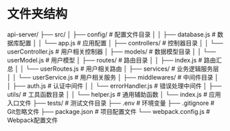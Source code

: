 # 文件夹结构

api-server/
├── src/
│   ├── config/                 # 配置文件目录
│   │   ├── database.js        # 数据库配置
│   │   └── app.js            # 应用配置
│   ├── controllers/           # 控制器目录
│   │   └── userController.js  # 用户相关控制器
│   ├── models/                # 数据模型目录
│   │   └── userModel.js      # 用户模型
│   ├── routes/                # 路由目录
│   │   ├── index.js          # 路由汇总
│   │   └── userRoutes.js     # 用户相关路由
│   ├── services/              # 业务逻辑服务层
│   │   └── userService.js    # 用户相关服务
│   ├── middlewares/          # 中间件目录
│   │   ├── auth.js           # 认证中间件
│   │   └── errorHandler.js   # 错误处理中间件
│   ├── utils/                # 工具函数目录
│   │   └── helper.js         # 通用辅助函数
│   └── index.js              # 应用入口文件
├── tests/                    # 测试文件目录
├── .env                      # 环境变量
├── .gitignore               # Git忽略文件
├── package.json             # 项目配置文件
└── webpack.config.js        # Webpack配置文件